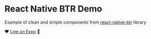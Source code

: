 # React Native BTR Demo

Example of clean and simple components from [react-native-btr](https://www.npmjs.com/package/react-native-btr) library

:heart: [Live on Expo](https://expo.io/@thakurballary/react-native-btr-demo) :iphone:

